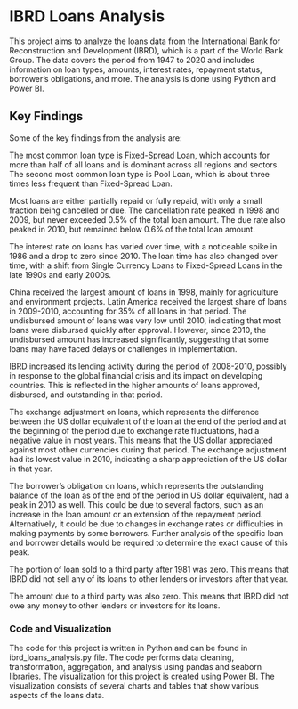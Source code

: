 # IBRD Loans Analysis

This project aims to analyze the loans data from the International Bank for Reconstruction and Development (IBRD), which is a part of the World Bank Group. The data covers the period from 1947 to 2020 and includes information on loan types, amounts, interest rates, repayment status, borrower’s obligations, and more. The analysis is done using Python and Power BI.

## Key Findings

Some of the key findings from the analysis are:

The most common loan type is Fixed-Spread Loan, which accounts for more than half of all loans and is dominant across all regions and sectors. The second most common loan type is Pool Loan, which is about three times less frequent than Fixed-Spread Loan.

Most loans are either partially repaid or fully repaid, with only a small fraction being cancelled or due. The cancellation rate peaked in 1998 and 2009, but never exceeded 0.5% of the total loan amount. The due rate also peaked in 2010, but remained below 0.6% of the total loan amount.

The interest rate on loans has varied over time, with a noticeable spike in 1986 and a drop to zero since 2010. The loan time has also changed over time, with a shift from Single Currency Loans to Fixed-Spread Loans in the late 1990s and early 2000s.

China received the largest amount of loans in 1998, mainly for agriculture and environment projects. Latin America received the largest share of loans in 2009-2010, accounting for 35% of all loans in that period.
The undisbursed amount of loans was very low until 2010, indicating that most loans were disbursed quickly after approval. However, since 2010, the undisbursed amount has increased significantly, suggesting that some loans may have faced delays or challenges in implementation.

IBRD increased its lending activity during the period of 2008-2010, possibly in response to the global financial crisis and its impact on developing countries. This is reflected in the higher amounts of loans approved, disbursed, and outstanding in that period.

The exchange adjustment on loans, which represents the difference between the US dollar equivalent of the loan at the end of the period and at the beginning of the period due to exchange rate fluctuations, had a negative value in most years. This means that the US dollar appreciated against most other currencies during that period. The exchange adjustment had its lowest value in 2010, indicating a sharp appreciation of the US dollar in that year.

The borrower’s obligation on loans, which represents the outstanding balance of the loan as of the end of the period in US dollar equivalent, had a peak in 2010 as well. This could be due to several factors, such as an increase in the loan amount or an extension of the repayment period. Alternatively, it could be due to changes in exchange rates or difficulties in making payments by some borrowers. Further analysis of the specific loan and borrower details would be required to determine the exact cause of this peak.

The portion of loan sold to a third party after 1981 was zero. This means that IBRD did not sell any of its loans to other lenders or investors after that year.

The amount due to a third party was also zero. This means that IBRD did not owe any money to other lenders or investors for its loans.


### Code and Visualization

The code for this project is written in Python and can be found in ibrd_loans_analysis.py file. The code performs data cleaning, transformation, aggregation, and analysis using pandas and seaborn libraries.
The visualization for this project is created using Power BI. The visualization consists of several charts and tables that show various aspects of the loans data.
